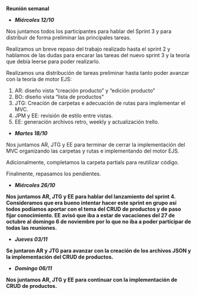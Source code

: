 ﻿**Reunión semanal**

- ***Miércoles 12/10***

Nos juntamos todos los participantes para hablar del Sprint 3 y para distribuir de forma preliminar las principales tareas.

Realizamos un breve repaso del trabajo realizado hasta el sprint 2 y hablamos de las dudas para encarar las tareas del nuevo sprint 3 y la teoría que debía leerse para poder realizarlo.

Realizamos una distribución de tareas preliminar hasta tanto poder avanzar con la teoría de motor EJS:

1. AR: diseño vista “creación producto” y “edición producto”
1. BO: diseño vista “lista de productos”
1. JTG: Creación de carpetas e adecuación de rutas para implementar el MVC.
1. JPM y EE: revisión de estilo entre vistas.
1. EE: generación archivos retro, weekly y actualización trello.

- ***Martes 18/10*** 

Nos juntamos  AR, JTG y EE para terminar de cerrar la implementación del MVC organizando las carpetas y rutas e implementando del motor EJS. 

Adicionalmente, completamos la carpeta partials para reutilizar código.

Finalmente, repasamos los pendientes.

- ***Miércoles 26/10***

**Nos juntamos AR, JTG y EE para hablar del lanzamiento del sprint 4.
Consideramos que era bueno intentar hacer este sprint en grupo así todos podíamos aportar con el tema del CRUD de productos y de paso fijar conocimiento.
EE avisó que iba a estar de vacaciones del 27 de octubre al domingo 6 de noviembre por lo que no iba a poder participar de todas las reuniones.** 

- ***Jueves 03/11***

**Se juntaron AR y JTG para avanzar con la creación de los archivos JSON y la implementación del CRUD de productos.**

- ***Domingo 06/11***

**Nos juntamos AR, JTG y EE para continuar con la implementación de CRUD de productos.**


